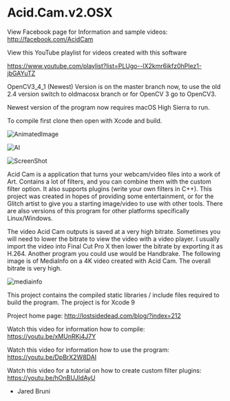 # Acid.Cam.v2.OSX

View Facebook page for Information and  sample videos: http://facebook.com/AcidCam

View this YouTube playlist for videos created with this software

https://www.youtube.com/playlist?list=PLUgo--lX2kmr6ikfz0hPlez1-jbGAYuTZ

OpenCV3_4_1 (Newest)  Version is on the master branch  now, to use the old 2.4  version switch to oldmacosx branch
or for OpenCV 3 go to OpenCV3.

Newest version of the program now requires macOS High Sierra to run. 


To compile first clone then open with Xcode and build.

![AnimatedImage](https://github.com/lostjared/Acid.Cam.v2.OSX/blob/master/screens/jaredpeace.gif "screenshot")

![AI](https://github.com/lostjared/Acid.Cam.v2.OSX/blob/master/screens/AcidCam.jared.gif?raw=true "animation")

![ScreenShot](https://github.com/lostjared/Acid.Cam.v2.OSX/blob/master/screens/AcidCam2_ScreenShot.png?raw=true "screenshot")

Acid Cam is a application that turns your webcam/video files into a work of Art.
Contains a lot of filters, and you can combine them with the custom filter option.
It also supports plugins (write your own filters in C++). This project was created
in hopes of providing some entertainment, or for the Glitch artist  to give you a 
starting image/video to use with other tools. There are also versions of this program
for other platforms specifically Linux/Windows. 

The video Acid Cam outputs is saved at a very high bitrate. Sometimes you will need to lower the bitrate to view the video with a video player. I usually import the video into Final Cut Pro X then lower the bitrate by exporting it as H.264. Another program you could use would be Handbrake. The following image is of MediaInfo on a 4K video created with Acid Cam. The overall bitrate is very high.

![mediainfo](https://github.com/lostjared/Acid.Cam.v2.OSX/blob/master/screens/mediainfo4k.png?raw=true "mediainfo_ss")


This project contains the compiled static libraries / include files required to build the program.
The project is for Xcode 9

Project home page: http://lostsidedead.com/blog/?index=212

Watch this video for information how to compile: https://youtu.be/xMUnRKj4J7Y

Watch this video for information how to use the program: https://youtu.be/DpBrX2W8DAI

Watch this video for a tutorial on how to create custom filter plugins: https://youtu.be/hOnBUJIdAyU

- Jared Bruni
